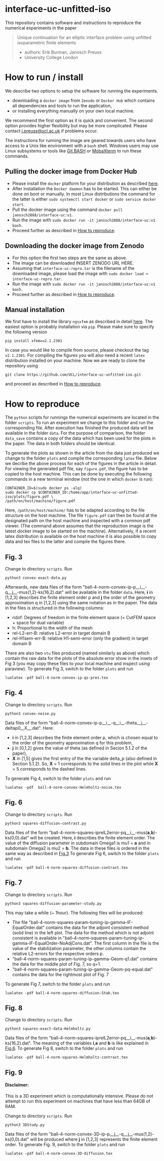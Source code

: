 # interface-uc-unfitted-iso
This repository contains software and instructions to reproduce the numerical experiments in the paper
> Unique continuation for an elliptic interface problem using unfitted isoparametric finite elements
>
> * authors: Erik Burman, Janosch Preuss
> * University College London

# How to run / install
We describe two options to setup the software for running the experiments. 

* downloading a `docker image` from `Zenodo` or `Docker Hub` which contains all dependencies and tools to run the application,
* or installing everything manually on your own local machine. 

We recommend the first option as it is quick and convenient. The second option provides higher flexibility but may be more complicated. 
Please contact <j.preuss@ucl.ac.uk> if problems occur. 
 
The instructions for running the image are geared towards users who have access to a Unix like environment with a `bash` shell.
Windows users may use Linux subsystems or tools like [Git BASH](https://gitforwindows.org/) or [MobaXterm](https://mobaxterm.mobatek.net/) to 
run these commands.

## Pulling the docker image from Docker Hub 
* Please install the `docker` platform for your distribution as described [here](https://docs.docker.com/get-docker/).
* After installation the `Docker daemon` has to be started. This can either be done on boot or manually. In most Linux 
distributions the command for the latter is either `sudo systemctl start docker` or `sudo service docker start`.
* Pull the docker image using the command `docker pull janosch2888/interface-uc:v1`. 
* Run the image with `sudo docker run -it janosch2888/interface-uc:v1 bash`.
* Proceed further as described in [How to reproduce](#repro).

## Downloading the docker image from Zenodo
* For this option the first two steps are the same as above.
* The image can be downloaded INSERT ZENODO URL HERE. 
* Assuming that `interface-uc-repro.tar` is the filename of the downloaded image, please load the image with `sudo docker load < interface-uc-repro.tar`.
* Run the image with `sudo docker run -it janosch2888/interface-uc:v1 bash`.
* Proceed further as described in [How to reproduce](#repro).

## Manual installation
We first have to install the library `ngsxfem` as described in detail [here](https://github.com/ngsxfem/ngsxfem/blob/release/INSTALLATION.md).
The easiest option is probably installation via `pip`. Please make sure to specify the following version 

    pip install xfem==2.1.2301
 
In case you would like to compile from source, please checkout the tag `v2.1.2301`.
For compiling the figures you will also need a recent `latex` distribution installed on your machine.
Now we are ready to clone the repository using 

    git clone https://github.com/UCL/interface-uc-unfitted-iso.git 

and proceed as described in [How to reproduce](#repro).

# <a name="repro"></a> How to reproduce
The `python` scripts for runnings the numerical experiments are located in the folder `scripts`.
To run an experiment we change to this folder and run the corresponding file.
After execution has finished the produced data will be available in the folder `data`.
For the purpose of comparison, the folder `data_save` contains a copy of the data which has been used for the plots in the paper.
The data in both folders should be identical.

To generate the plots as shown in the article from the data just produced we change to the folder `plots`
and compile the corresponding `latex` file.
Below we decribe the above process for each of the figures in the article in detail.
For viewing the generated pdf file, say `figure.pdf`, the figure has to be copied to the host machine.
This can be done by executing the following commands in a new terminal window (not the one in which `docker` is run):

    CONTAINER_ID=$(sudo docker ps -alq)
    sudo docker cp $CONTAINER_ID:/home/app/interface-uc-unfitted-iso/plots/figure.pdf \
    /path/on/host/machine/figure.pdf

Here, `/path/on/host/machine/` has to be adapted according to the file structure on the host machine.
The file `figure.pdf` can then be found at the designated path on the host machine and inspected with a common pdf viewer.
(The command above assumes that the reproduction image is the latest docker image to be started on the machine).
Alternatively, if a recent latex distribution is available on the host machine it is also possible to copy data and tex files to the latter and
compile the figures there.

## <a name="Fig3"></a> Fig. 3
Change to directory `scripts`. Run

    python3 convex-exact-data.py

Afterwards, new data files of the form "ball-4-norm-convex-ip-p__i__-q__j__-mus(1,2)-ks(16,2).dat" will be available in the folder `data`. Here, __i__ in [1,2,3] describes the finite element order p and __j__ the order of the geometry approximation q in [1,2,3] using the same notation as in the paper. 
The data in the files is structured in the following columns:

* ndof: Degrees of freedom in the finite element space (= CutFEM space + space for dual variable)
* h: Proportional to the width of the mesh
* rel-L2-err-B: relative L2-error in target domain B 
* rel-H1sem-err-B: relative H1-semi-error (only the gradient) in target domain B 

There are also two `vtu` files produced (named similarly as above) which contain the raw data for the plots of the absolute error show in the insets of 
Fig 3 (you may copy these files to your local machine and inspect using paraview).
To generate Fig 3, switch to the folder `plots` and run 

    lualatex -pdf ball-4-norm-convex-ip-qs-pres.tex


## Fig. 4
Change to directory `scripts`. Run

    python3 convex-noise.py   

Data files of the form "ball-4-norm-convex-ip-p__i__-q__i__-theta__j__-deltap0__X__.dat". Here:

*  __i__ in [1,2,3] describes the finite element order p, which is chosen equal to the order of the geometry approximation q for this problem,
* __j__ in [0,1,2] gives the value of theta (as defined in Secion 5.1.2 of the paper),
* __X__ in [1,5] gives the first entry of the the variable delta_p (also defined in Section 5.1.2). So, __X__ = 1 corresponds to the solid lines 
in the plot while __X__ = 5 corresponds to the dashed lines. 

To generate Fig 4, switch to the folder `plots` and run  
    
    lualatex -pdf  ball-4-norm-convex-Helmholtz-noise.tex

## <a name="Fig6"></a> Fig. 6
Change to directory `scripts`. Run 

    python3 squares-diffusion-contrast.py

Data files of the form "ball-4-norm-squares-iprelL2error-pq__i__-mus(__a__,__b__)-ks(0,0).dat" will be created. Here, __i__ describes the finite element order.
The value of the diffusion parameter in subdomain Omega1 is mu1 = __a__ and in subdomain Omega2 is mu2 = __b__. The data in these files is ordered in the 
same way as described in [Fig.3](#Fig3)
To generate Fig 6, switch to the folder `plots` and run  

    lualatex -pdf ball-4-norm-squares-diffusion-contrast.tex

## Fig. 7
Change to directory `scripts`. Run 

    python3 squares-diffusion-parameter-study.py

This may take a while (~ 1hour). The following files will be produced:

* The file "ball-4-norm-squares-param-tuning-ip-gamma-IF-EqualOrder.dat" contains the data for the adjoint consistent method (solid line) in the left plot. 
The data for the method which is not adjoint consistent is available in "ball-4-norm-squares-param-tuning-ip-gamma-IF-EqualOrder-NoAdjCons.dat". The first column in the file is the value of the stabilization parameter, the other columns contain the relative L2-errors for the respective orders p.
* "ball-4-norm-squares-param-tuning-ip-gamma-Geom-q1.dat" contains the data for the middle plot of Fig. 7, so q=1.
* "ball-4-norm-squares-param-tuning-ip-gamma-Geom-pq-equal.dat" contains the data for the rightmost plot of Fig. 7

To generate Fig 7, switch to the folder `plots` and run  

    lualatex -pdf ball-4-norm-squares-diffusion-Stab.tex


## Fig. 8
Change to directory `scripts`. Run 

    python3 squares-exact-data-Helmholtz.py

Data files of the form "ball-4-norm-squares-iprelL2error-pq__i__-mus(__a__,__b__)-ks(16,2).dat". The meaning of the variables __i__,__a__ and __b__ is like 
explained in [Fig.6](#Fig6). To generate Fig 8, switch to the folder `plots` and run  

    lualatex -pdf ball-4-norm-squares-Helmholtz-contrast.tex

## Fig. 9

#### Disclaimer: 
This is a 3D experiment which is computationally intensive. Please do not attempt to run this experiment 
on machines that have less than 64GB of RAM.

Change to directory `scripts`. Run 

    python3 3DStudy.py

Data files of the form "ball-4-norm-convex-3D-ip-p__j__-q__j__-mus(1,2)-ks(0,0).dat" will be produced where __j__ in [1,2,3] represents the finite
element order. To generate Fig. 9, switch to the folder `plots` and run 

    lualatex -pdf ball-4-norm-convex-3D-diffusion.tex 



